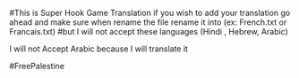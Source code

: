 #This is Super Hook Game Translation if you wish to add your translation go ahead and make sure when rename the file rename it into (ex: French.txt or Francais.txt)
#but I will not accept these languages (Hindi , Hebrew, Arabic)

I will not Accept Arabic because I will translate it

#FreePalestine
